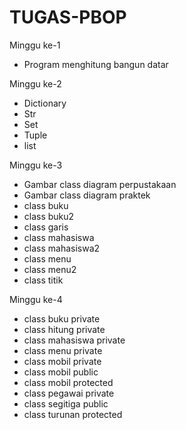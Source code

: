 # TUGAS-PBOP
Minggu ke-1
- Program menghitung bangun datar

Minggu ke-2
- Dictionary
- Str
- Set
- Tuple
- list

Minggu ke-3
- Gambar class diagram perpustakaan
- Gambar class diagram praktek
- class buku
- class buku2
- class garis
- class mahasiswa
- class mahasiswa2
- class menu
- class menu2
- class titik

Minggu ke-4
- class buku private
- class hitung private
- class mahasiswa private
- class menu private
- class mobil private
- class mobil public
- class mobil protected
- class pegawai private
- class segitiga public
- class turunan protected
